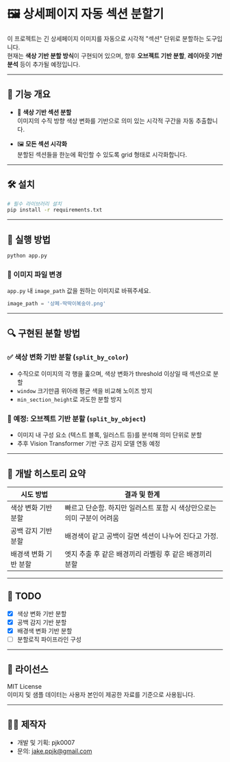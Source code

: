 # 🖼️ 상세페이지 자동 섹션 분할기

이 프로젝트는 긴 상세페이지 이미지를 자동으로 시각적 "섹션" 단위로 분할하는 도구입니다.  
현재는 **색상 기반 분할 방식**이 구현되어 있으며, 향후 **오브젝트 기반 분할**, **레이아웃 기반 분석** 등이 추가될 예정입니다.

---

## 📌 기능 개요

- 🎨 **색상 기반 섹션 분할**  
  이미지의 수직 방향 색상 변화를 기반으로 의미 있는 시각적 구간을 자동 추출합니다.

- 🖼️ **모든 섹션 시각화**  
  분할된 섹션들을 한눈에 확인할 수 있도록 grid 형태로 시각화합니다.

---

## 🛠️ 설치

```bash
# 필수 라이브러리 설치
pip install -r requirements.txt
```

---

## 🚀 실행 방법

```bash
python app.py
```

### 🔧 이미지 파일 변경
`app.py` 내 `image_path` 값을 원하는 이미지로 바꿔주세요.

```python
image_path = '상페-딱딱이복숭아.png'
```

---

## 🔍 구현된 분할 방법

### ✅ 색상 변화 기반 분할 (`split_by_color`)
- 수직으로 이미지의 각 행을 훑으며, 색상 변화가 threshold 이상일 때 섹션으로 분할
- `window` 크기만큼 위아래 평균 색을 비교해 노이즈 방지
- `min_section_height`로 과도한 분할 방지

### 🚧 예정: 오브젝트 기반 분할 (`split_by_object`)
- 이미지 내 구성 요소 (텍스트 블록, 일러스트 등)를 분석해 의미 단위로 분할
- 추후 Vision Transformer 기반 구조 감지 모델 연동 예정

---

## 🧪 개발 히스토리 요약

| 시도 방법            | 결과 및 한계 |
|----------------------|--------------|
| 색상 변화 기반 분할   | 빠르고 단순함. 하지만 일러스트 포함 시 색상만으로는 의미 구분이 어려움 |
| 공백 감지 기반 분할   | 배경색이 같고 공백이 길면 섹션이 나누어 진다고 가정.  |
| 배경색 변화 기반 분할 | 엣지 추출 후 같은 배경끼리 라벨링 후 같은 배경끼리 분할 |

---

## 📌 TODO

- [x] 색상 변화 기반 분할
- [x] 공백 감지 기반 분할
- [x] 배경색 변화 기반 분할
- [ ] 분할로직 파이프라인 구성

---

## 📃 라이선스

MIT License  
이미지 및 샘플 데이터는 사용자 본인이 제공한 자료를 기준으로 사용됩니다.

---

## 🙋‍♂️ 제작자

- 개발 및 기획: pjk0007
- 문의: jake.ppjk@gmail.com
